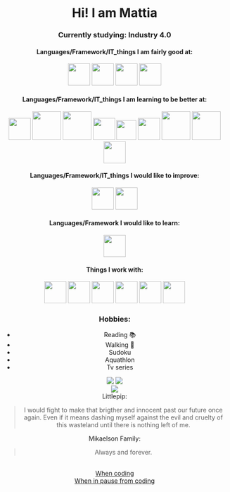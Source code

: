 <div align="center">
  <h1> Hi! I am Mattia </h1>
  <h3> Currently studying: Industry 4.0 </h3>

#### Languages/Framework/IT_things I am fairly good at:

  <a href="https://www.linux.org/"><img src="https://upload.wikimedia.org/wikipedia/commons/thumb/3/35/Tux.svg/1200px-Tux.svg.png" width="50" heigth="50"></img></a>
  <a href="https://www.android.com/"><img src="https://cdn.worldvectorlogo.com/logos/android.svg" width="50" heigth="50"></img></img></a>
  <a href="https://www.python.org/"><img src="https://upload.wikimedia.org/wikipedia/commons/thumb/c/c3/Python-logo-notext.svg/768px-Python-logo-notext.svg.png" width="50" heigth="50"></img></a>
  <a href="https://www.gnu.org/software/bash/"><img src="https://tecadmin.net/tutorial/wp-content/uploads/2017/09/bash-logo.jpg" width="50" heigth="50"></img></img></a>

#### Languages/Framework/IT_things I am learning to be better at:

  <a href="https://www.arduino.cc/"><img src="https://upload.wikimedia.org/wikipedia/commons/thumb/8/87/Arduino_Logo.svg/1280px-Arduino_Logo.svg.png" width="50" heigth="80"></img></a>
  <a href="https://www.mysql.com/"><img src="https://download.logo.wine/logo/MySQL/MySQL-Logo.wine.png" width="65" heigth="55"></img></a>
  <a href="https://www.php.net/"><img src="https://www.php.net//images/logos/new-php-logo.svg" width="65" heigth="55"></img></a>
  <a href="https://www.w3schools.com/html/"><img src="https://www.w3.org/html/logo/badge/html5-badge-h-solo.png" width="50" heigth="50"></img></a>
  <a href="https://www.w3schools.com/css/"><img src="https://upload.wikimedia.org/wikipedia/commons/thumb/d/d5/CSS3_logo_and_wordmark.svg/1200px-CSS3_logo_and_wordmark.svg.png" width="45" heigth="50"></img></a>
  <a href="https://www.w3schools.com/js/DEFAULT.asp"><img src="https://www.ambrix.net/wp-content/uploads/2019/05/javascript-logo.png" width="50" heigth="55"></img></a>
  <a href="https://laravel.com/"><img src="https://www.zend.com/sites/zend/files/image/2019-09/logo-laravel.jpg" width="65" heigth="50"></img></a>
  <a href="https://unity.com/"> <img src="https://upload.wikimedia.org/wikipedia/commons/thumb/1/19/Unity_Technologies_logo.svg/1280px-Unity_Technologies_logo.svg.png" width="65" heigth="60"></img></a>
  <a href="https://www.docker.com/"><img src="https://www.docker.com/sites/default/files/d8/styles/role_icon/public/2019-07/vertical-logo-monochromatic.png?itok=erja9lKc" width="50" heigth="55"></img></a>

#### Languages/Framework/IT_things I would like to improve:

  <a href="https://www.w3schools.com/cs/"><img src="https://upload.wikimedia.org/wikipedia/commons/thumb/1/13/C-Sharp.png/1200px-C-Sharp.png" width="50" heigth="55"></img></a>
  <a href="https://www.cplusplus.com/"><img src="https://upload.wikimedia.org/wikipedia/commons/thumb/1/18/ISO_C%2B%2B_Logo.svg/1200px-ISO_C%2B%2B_Logo.svg.png" width="50" heigth="45"></img></a>

#### Languages/Framework I would like to learn:

  <a href="https://en.wikipedia.org/wiki/C_(programming_language)"><img src="https://upload.wikimedia.org/wikipedia/commons/1/19/C_Logo.png" width="50" heigth="50"></img></a>

#### Things I work with:

  <a href="https://archlinux.org/"><img src="https://upload.wikimedia.org/wikipedia/commons/thumb/a/a5/Archlinux-icon-crystal-64.svg/1024px-Archlinux-icon-crystal-64.svg.png" width="50" heigth="50"></img></a>
  <a href="https://i3wm.org/"><img src="https://upload.wikimedia.org/wikipedia/commons/2/27/I3_window_manager_logo.svg" width="50" heigth="50"></img></a>
  <a href="https://www.vim.org/"><img src="https://upload.wikimedia.org/wikipedia/commons/thumb/9/9f/Vimlogo.svg/1022px-Vimlogo.svg.png" width="50" heigth="50"></img></a>
  <a href="https://en.wikipedia.org/wiki/Xterm"><img src="https://upload.wikimedia.org/wikipedia/commons/thumb/7/79/Icon_of_XTerm_%28from_2012%29.svg/1200px-Icon_of_XTerm_%28from_2012%29.svg.png" width="50" heigth="50"></img></a>
  <a href="https://brave.com/"><img src="https://brave.com/wp-content/uploads/2019/03/brave-logo.png" width="50" heigth="50"></img></a>
  <a href="https://www.microsoft.com/it-it/"><img src="https://upload.wikimedia.org/wikipedia/commons/thumb/5/5f/Windows_logo_-_2012.svg/1200px-Windows_logo_-_2012.svg.png" width="50" heigth="50"></img></a>

### Hobbies:
  * Reading :books:
  * Walking :walking:
  * Sudoku
  * Aquathlon
  * Tv series

  <img src="https://github-readme-stats.vercel.app/api?username=fiordiconio&show_icons=true&show_owner=true&line_height=27&count_private=true&include_all_commits=true&title_color=bdddff&text_color=1cd6ff&icon_color=ef8539&bg_color=031a1f"></img>
  <img src="https://github-readme-stats.vercel.app/api/top-langs/?username=fiordiconio&hide=html&bg_color=031a1f&title_color=bdddff&text_color=44a7c4&icon_color=0e6b7f"></img>
  </br>
  <a href="https://www.deviantart.com/argodaemon/art/Heroes-Will-Rise-584487754"><img src="animation.gif"></img></a>
  </br>
  Littlepip:
  > I would fight to make that brigther and innocent past our future once again. Even if it means dashing myself against the evil and cruelty of this wasteland until there is nothing left of me.

  Mikaelson Family:
  > Always and forever.
  </br>
  <a href="https://stackoverflow.com/"> When coding </a><br><a href="https://www.reddit.com/r/ProgrammerHumor/"> When in pause from coding </a>
</div>
